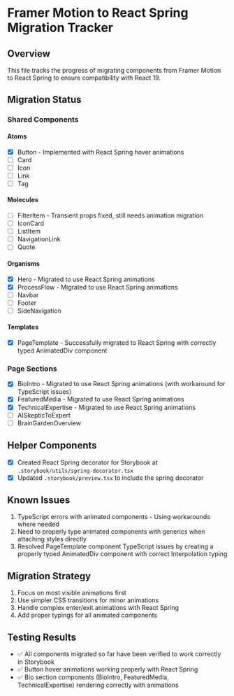 # Framer Motion to React Spring Migration Tracker

## Overview
This file tracks the progress of migrating components from Framer Motion to React Spring to ensure compatibility with React 19.

## Migration Status

### Shared Components

#### Atoms
- [x] Button - Implemented with React Spring hover animations
- [ ] Card
- [ ] Icon
- [ ] Link
- [ ] Tag

#### Molecules
- [ ] FilterItem - Transient props fixed, still needs animation migration
- [ ] IconCard
- [ ] ListItem
- [ ] NavigationLink
- [ ] Quote

#### Organisms
- [x] Hero - Migrated to use React Spring animations
- [x] ProcessFlow - Migrated to use React Spring animations
- [ ] Navbar
- [ ] Footer
- [ ] SideNavigation

#### Templates
- [x] PageTemplate - Successfully migrated to React Spring with correctly typed AnimatedDiv component

### Page Sections
- [x] BioIntro - Migrated to use React Spring animations (with workaround for TypeScript issues)
- [x] FeaturedMedia - Migrated to use React Spring animations
- [x] TechnicalExpertise - Migrated to use React Spring animations
- [ ] AISkepticToExpert
- [ ] BrainGardenOverview

## Helper Components
- [x] Created React Spring decorator for Storybook at `.storybook/utils/spring-decorator.tsx`
- [x] Updated `.storybook/preview.tsx` to include the spring decorator

## Known Issues
1. TypeScript errors with animated components - Using workarounds where needed
2. Need to properly type animated components with generics when attaching styles directly
3. Resolved PageTemplate component TypeScript issues by creating a properly typed AnimatedDiv component with correct Interpolation typing

## Migration Strategy
1. Focus on most visible animations first
2. Use simpler CSS transitions for minor animations
3. Handle complex enter/exit animations with React Spring
4. Add proper typings for all animated components 

## Testing Results
- ✅ All components migrated so far have been verified to work correctly in Storybook
- ✅ Button hover animations working properly with React Spring
- ✅ Bio section components (BioIntro, FeaturedMedia, TechnicalExpertise) rendering correctly with animations 